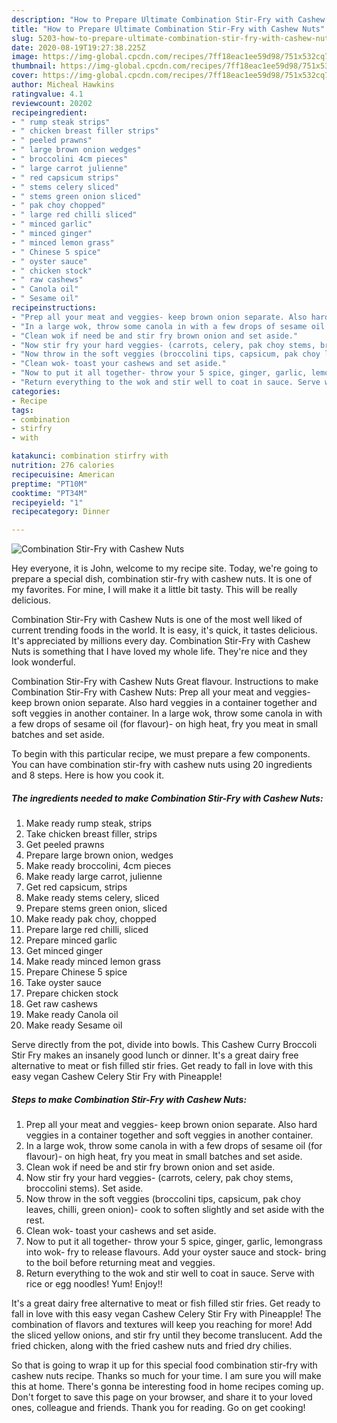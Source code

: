 ```yaml
---
description: "How to Prepare Ultimate Combination Stir-Fry with Cashew Nuts"
title: "How to Prepare Ultimate Combination Stir-Fry with Cashew Nuts"
slug: 5203-how-to-prepare-ultimate-combination-stir-fry-with-cashew-nuts
date: 2020-08-19T19:27:38.225Z
image: https://img-global.cpcdn.com/recipes/7ff18eac1ee59d98/751x532cq70/combination-stir-fry-with-cashew-nuts-recipe-main-photo.jpg
thumbnail: https://img-global.cpcdn.com/recipes/7ff18eac1ee59d98/751x532cq70/combination-stir-fry-with-cashew-nuts-recipe-main-photo.jpg
cover: https://img-global.cpcdn.com/recipes/7ff18eac1ee59d98/751x532cq70/combination-stir-fry-with-cashew-nuts-recipe-main-photo.jpg
author: Micheal Hawkins
ratingvalue: 4.1
reviewcount: 20202
recipeingredient:
- " rump steak strips"
- " chicken breast filler strips"
- " peeled prawns"
- " large brown onion wedges"
- " broccolini 4cm pieces"
- " large carrot julienne"
- " red capsicum strips"
- " stems celery sliced"
- " stems green onion sliced"
- " pak choy chopped"
- " large red chilli sliced"
- " minced garlic"
- " minced ginger"
- " minced lemon grass"
- " Chinese 5 spice"
- " oyster sauce"
- " chicken stock"
- " raw cashews"
- " Canola oil"
- " Sesame oil"
recipeinstructions:
- "Prep all your meat and veggies- keep brown onion separate. Also hard veggies in a container together and soft veggies in another container."
- "In a large wok, throw some canola in with a few drops of sesame oil (for flavour)- on high heat, fry you meat in small batches and set aside."
- "Clean wok if need be and stir fry brown onion and set aside."
- "Now stir fry your hard veggies- (carrots, celery, pak choy stems, broccolini stems). Set aside."
- "Now throw in the soft veggies (broccolini tips, capsicum, pak choy leaves, chilli, green onion)- cook to soften slightly and set aside with the rest."
- "Clean wok- toast your cashews and set aside."
- "Now to put it all together- throw your 5 spice, ginger, garlic, lemongrass into wok- fry to release flavours. Add your oyster sauce and stock- bring to the boil before returning meat and veggies."
- "Return everything to the wok and stir well to coat in sauce. Serve with rice or egg noodles! Yum! Enjoy!!"
categories:
- Recipe
tags:
- combination
- stirfry
- with

katakunci: combination stirfry with 
nutrition: 276 calories
recipecuisine: American
preptime: "PT10M"
cooktime: "PT34M"
recipeyield: "1"
recipecategory: Dinner

---
```



![Combination Stir-Fry with Cashew Nuts](https://img-global.cpcdn.com/recipes/7ff18eac1ee59d98/751x532cq70/combination-stir-fry-with-cashew-nuts-recipe-main-photo.jpg)

Hey everyone, it is John, welcome to my recipe site. Today, we're going to prepare a special dish, combination stir-fry with cashew nuts. It is one of my favorites. For mine, I will make it a little bit tasty. This will be really delicious.

Combination Stir-Fry with Cashew Nuts is one of the most well liked of current trending foods in the world. It is easy, it's quick, it tastes delicious. It's appreciated by millions every day. Combination Stir-Fry with Cashew Nuts is something that I have loved my whole life. They're nice and they look wonderful.

Combination Stir-Fry with Cashew Nuts Great flavour. Instructions to make Combination Stir-Fry with Cashew Nuts: Prep all your meat and veggies- keep brown onion separate. Also hard veggies in a container together and soft veggies in another container. In a large wok, throw some canola in with a few drops of sesame oil (for flavour)- on high heat, fry you meat in small batches and set aside.


To begin with this particular recipe, we must prepare a few components. You can have combination stir-fry with cashew nuts using 20 ingredients and 8 steps. Here is how you cook it.

<!--inarticleads1-->

##### The ingredients needed to make Combination Stir-Fry with Cashew Nuts:

1. Make ready  rump steak, strips
1. Take  chicken breast filler, strips
1. Get  peeled prawns
1. Prepare  large brown onion, wedges
1. Make ready  broccolini, 4cm pieces
1. Make ready  large carrot, julienne
1. Get  red capsicum, strips
1. Make ready  stems celery, sliced
1. Prepare  stems green onion, sliced
1. Make ready  pak choy, chopped
1. Prepare  large red chilli, sliced
1. Prepare  minced garlic
1. Get  minced ginger
1. Make ready  minced lemon grass
1. Prepare  Chinese 5 spice
1. Take  oyster sauce
1. Prepare  chicken stock
1. Get  raw cashews
1. Make ready  Canola oil
1. Make ready  Sesame oil


Serve directly from the pot, divide into bowls. This Cashew Curry Broccoli Stir Fry makes an insanely good lunch or dinner. It&#39;s a great dairy free alternative to meat or fish filled stir fries. Get ready to fall in love with this easy vegan Cashew Celery Stir Fry with Pineapple! 

<!--inarticleads2-->

##### Steps to make Combination Stir-Fry with Cashew Nuts:

1. Prep all your meat and veggies- keep brown onion separate. Also hard veggies in a container together and soft veggies in another container.
1. In a large wok, throw some canola in with a few drops of sesame oil (for flavour)- on high heat, fry you meat in small batches and set aside.
1. Clean wok if need be and stir fry brown onion and set aside.
1. Now stir fry your hard veggies- (carrots, celery, pak choy stems, broccolini stems). Set aside.
1. Now throw in the soft veggies (broccolini tips, capsicum, pak choy leaves, chilli, green onion)- cook to soften slightly and set aside with the rest.
1. Clean wok- toast your cashews and set aside.
1. Now to put it all together- throw your 5 spice, ginger, garlic, lemongrass into wok- fry to release flavours. Add your oyster sauce and stock- bring to the boil before returning meat and veggies.
1. Return everything to the wok and stir well to coat in sauce. Serve with rice or egg noodles! Yum! Enjoy!!


It&#39;s a great dairy free alternative to meat or fish filled stir fries. Get ready to fall in love with this easy vegan Cashew Celery Stir Fry with Pineapple! The combination of flavors and textures will keep you reaching for more! Add the sliced yellow onions, and stir fry until they become translucent. Add the fried chicken, along with the fried cashew nuts and fried dry chilies. 

So that is going to wrap it up for this special food combination stir-fry with cashew nuts recipe. Thanks so much for your time. I am sure you will make this at home. There's gonna be interesting food in home recipes coming up. Don't forget to save this page on your browser, and share it to your loved ones, colleague and friends. Thank you for reading. Go on get cooking!
